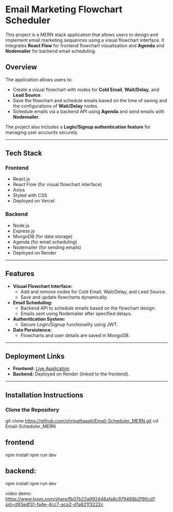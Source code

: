 # Email Marketing Flowchart Scheduler

This project is a MERN stack application that allows users to design and implement email marketing sequences using a visual flowchart interface. It integrates **React Flow** for frontend flowchart visualization and **Agenda** and **Nodemailer** for backend email scheduling.

## Overview

The application allows users to:
- Create a visual flowchart with nodes for **Cold Email**, **Wait/Delay**, and **Lead Source**.
- Save the flowchart and schedule emails based on the time of saving and the configurations of **Wait/Delay** nodes.
- Schedule emails via a backend API using **Agenda** and send emails with **Nodemailer**.

The project also includes a **Login/Signup authentication feature** for managing user accounts securely.

---

## Tech Stack

### **Frontend**
- React.js
- React Flow (for visual flowchart interface)
- Axios
- Styled with CSS
- Deployed on Vercel

### **Backend**
- Node.js
- Express.js
- MongoDB (for data storage)
- Agenda (for email scheduling)
- Nodemailer (for sending emails)
- Deployed on Render

---

## Features

- **Visual Flowchart Interface:**  
  - Add and remove nodes for Cold Email, Wait/Delay, and Lead Source.
  - Save and update flowcharts dynamically.
- **Email Scheduling:**  
  - Backend API to schedule emails based on the flowchart design.
  - Emails sent using Nodemailer after specified delays.
- **Authentication System:**  
  - Secure Login/Signup functionality using JWT.
- **Data Persistence:**  
  - Flowcharts and user details are saved in MongoDB.

---

## Deployment Links

- **Frontend:** [Live Application](https://email-schedular-frontend.vercel.app/)
- **Backend:** Deployed on Render (linked to the frontend).

---

## Installation Instructions

### **Clone the Repository**
git clone https://github.com/shrinathasati/Email-Scheduler_MERN.git
cd Email-Scheduler_MERN


## frontend

npm install
npm run dev

## backend:

npm install
npm run dev


video demo: https://www.loom.com/share/fb07b22a992448afa8c979488b2f90cd?sid=d93edf31-fa4e-4cc7-aca2-d1a821f3222c

